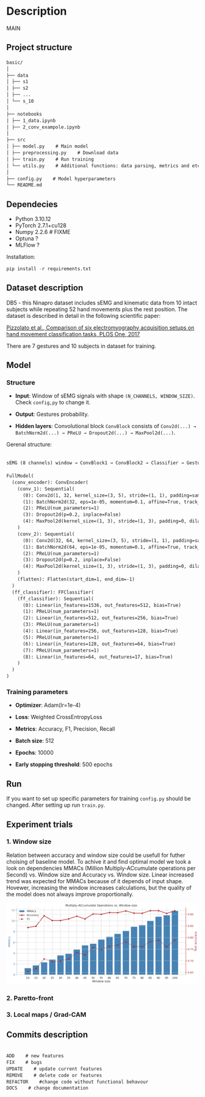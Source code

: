 # Description

MAIN

## Project structure

```markdown
basic/
│
├── data
│ ├── s1
│ ├── s2
│ ├── ...
│ └── s_10
│
├── notebooks
│ ├── 1_data.ipynb
│ ├── 2_conv_exampole.ipynb
│
├── src
│ ├── model.py    # Main model
│ ├── preprocessing.py    # Download data 
│ ├── train.py    # Run training
│ └── utils.py    # Additional functions: data parsing, metrics and etc.
│
├── config.py    # Model hyperparameters
└── README.md
```

## Dependecies

- Python 3.10.12
- PyTorch 2.7.1+cu128
- Numpy 2.2.6    # FIXME
- Optuna ?
- MLFlow ?

Installation:

```python
pip install -r requirements.txt
```

## Dataset description

DB5 - this Ninapro dataset includes sEMG and kinematic data from 10 intact subjects while repeating 52 hand movements plus the rest position.
The dataset is described in detail in the following scientific paper:

[Pizzolato et al., Comparison of six electromyography acquisition setups on hand movement classification tasks, PLOS One, 2017](https://pubmed.ncbi.nlm.nih.gov/29023548/)

There are 7 gestures and 10 subjects in dataset for training.

## Model

### Structure

- **Input**: Window of sEMG signals with shape `(N_CHANNELS, WINDOW_SIZE)`. Check `config,py` to change it.

- **Output**: Gestures probability.

- **Hidden layers**: Convolutional block `ConvBlock` consists of `Conv2d(...) →  BatchNorm2d(...) → PReLU → Dropout2d(...) → MaxPool2d(...)`.

Gerenal structure:

```markdown

sEMG (8 channels) window → ConvBlock1 → ConvBlock2 → Classifier → Gestures probabilities 

FullModel(
  (conv_encoder): ConvEncoder(
    (conv_1): Sequential(
      (0): Conv2d(1, 32, kernel_size=(3, 5), stride=(1, 1), padding=same)
      (1): BatchNorm2d(32, eps=1e-05, momentum=0.1, affine=True, track_running_stats=True)
      (2): PReLU(num_parameters=1)
      (3): Dropout2d(p=0.2, inplace=False)
      (4): MaxPool2d(kernel_size=(1, 3), stride=(1, 3), padding=0, dilation=1, ceil_mode=False)
    )
    (conv_2): Sequential(
      (0): Conv2d(32, 64, kernel_size=(3, 5), stride=(1, 1), padding=same)
      (1): BatchNorm2d(64, eps=1e-05, momentum=0.1, affine=True, track_running_stats=True)
      (2): PReLU(num_parameters=1)
      (3): Dropout2d(p=0.2, inplace=False)
      (4): MaxPool2d(kernel_size=(1, 3), stride=(1, 3), padding=0, dilation=1, ceil_mode=False)
    )
    (flatten): Flatten(start_dim=1, end_dim=-1)
  )
  (ff_classifier): FFClassifier(
    (ff_classifier): Sequential(
      (0): Linear(in_features=1536, out_features=512, bias=True)
      (1): PReLU(num_parameters=1)
      (2): Linear(in_features=512, out_features=256, bias=True)
      (3): PReLU(num_parameters=1)
      (4): Linear(in_features=256, out_features=128, bias=True)
      (5): PReLU(num_parameters=1)
      (6): Linear(in_features=128, out_features=64, bias=True)
      (7): PReLU(num_parameters=1)
      (8): Linear(in_features=64, out_features=17, bias=True)
    )
  )
)

```

### Training parameters

- **Optimizer**: Adam(lr=1e-4)

- **Loss**: Weighted CrossEntropyLoss

- **Metrics**: Accuracy, F1, Precision, Recall

- **Batch size**: 512

- **Epochs**: 10000

- **Early stopping threshold**: 500 epochs

## Run

If you want to set up specific parameters for training `config.py` should be changed. After setting up run `train.py`.

## Experiment trials

### 1. Window size

Relation between accuracy and window size could be usefull for futher choising of baseline model. To achive it and find optimal model we took a look on dependencies MMACs (Million Multiply-ACcumulate operations per Second) vs. Window size and Accuracy vs. Window size. Linear increased trend was expected for MMACs because of it depends of input shape. Hovewer, increasing the window increases calculations, but the quality of the model does not always improve proportionally.

![Figure 1](images/1_MMACS2.png)

### 2. Paretto-front

### 3. Local maps / Grad-CAM

## Commits description

```markdown

ADD    # new features
FIX    # bugs
UPDATE    # update current features
REMOVE    # delete code or features
REFACTOR    #change code without functional behavour
DOCS    # change documentation

```
